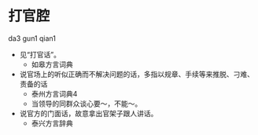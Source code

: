 # 打官腔
da3 gun1 qian1
+ 见“打官话”。
  * 如皋方言词典
+ 说官场上的听似正确而不解决问题的话，多指以规章、手续等来推脱、刁难、责备的话
  * 泰州方言词典4
  - 当领导的同群众谈心要～，不能～。
+ 说官方的门面话，故意拿出官架子跟人讲话。
  * 泰兴方言辞典
